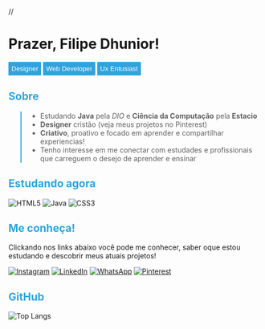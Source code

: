 /*<style>
    button{
        background-color: #30A3DC;
        border: 1px solid #30A3DC;
        color: white ;
        padding: 5px;
        border-radius: 1px;
    }
    !{
        border: 2px solid white;
    }
    blockquote {
        border-color: #30A3DC;
        background-color: transparent;
    }
    h2{
        color: #30A3DC;
    }
</style>*/

# Prazer, Filipe Dhunior!
<button>Designer</button>
<button>Web Developer</button>
<button>Ux Entusiast</button>

## Sobre
> - Estudando **Java** pela *DIO* e **Ciência da Computação** pela **Estacio** 
> - **Designer** cristão (veja meus projetos no Pinterest)
> - **Criativo**, proativo e focado em aprender e compartilhar experiencias! 
> - Tenho interesse em me conectar com estudades e profissionais que carreguem o desejo de aprender e ensinar

## Estudando agora
![HTML5](https://img.shields.io/badge/HTML5-E34F26?style=for-the-badge&logo=html5&logoColor=white)
![Java](https://img.shields.io/badge/java-%23ED8B00.svg?style=for-the-badge&logo=openjdk&logoColor=white)
![CSS3](https://img.shields.io/badge/CSS3-1572B6?style=for-the-badge&logo=css3&logoColor=white)


## Me conheça!
Clickando nos links abaixo você pode me conhecer, saber oque estou estudando e descobrir meus atuais projetos! <br>

[![Instagram](https://img.shields.io/badge/-Instagram-%23E4405F?style=for-the-badge&logo=instagram&logoColor=white)](https://www.instagram.com/filipedhunior/)
[![LinkedIn](https://img.shields.io/badge/LinkedIn-0077B5?style=for-the-badge&logo=linkedin&logoColor=white)](https://www.linkedin.com/in/filoroch/)
[![WhatsApp](https://img.shields.io/badge/WhatsApp-25D366?style=for-the-badge&logo=whatsapp&logoColor=white)](https://wa.me/+5527988138857)
[![Pinterest](https://img.shields.io/badge/-pinterest-black?style=for-the-badge&logo=pinterest&logoColor=white&labelColor=red&color=red)](https://www.pinterest.com/designer.filipedhunior)

## GitHub
![Top Langs](https://github-readme-stats-git-masterrstaa-rickstaa.vercel.app/api/top-langs/?username=filipedhunior&bg_color=000&border_color=30A3DC&title_color=30A3DC&text_color=FFF)
